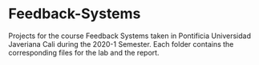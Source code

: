 # Feedback-Systems
Projects for the course Feedback Systems taken in Pontificia Universidad Javeriana Cali during the 2020-1 Semester. Each folder contains the corresponding files for the lab and the report.
